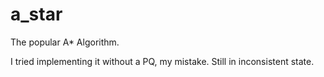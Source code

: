 a_star
======

The popular A* Algorithm.

I tried implementing it without a PQ, my mistake. Still in inconsistent state.